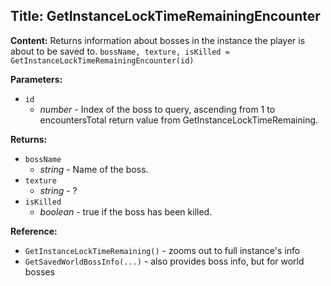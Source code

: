 ## Title: GetInstanceLockTimeRemainingEncounter

**Content:**
Returns information about bosses in the instance the player is about to be saved to.
`bossName, texture, isKilled = GetInstanceLockTimeRemainingEncounter(id)`

**Parameters:**
- `id`
  - *number* - Index of the boss to query, ascending from 1 to encountersTotal return value from GetInstanceLockTimeRemaining.

**Returns:**
- `bossName`
  - *string* - Name of the boss.
- `texture`
  - *string* - ?
- `isKilled`
  - *boolean* - true if the boss has been killed.

**Reference:**
- `GetInstanceLockTimeRemaining()` - zooms out to full instance's info
- `GetSavedWorldBossInfo(...)` - also provides boss info, but for world bosses